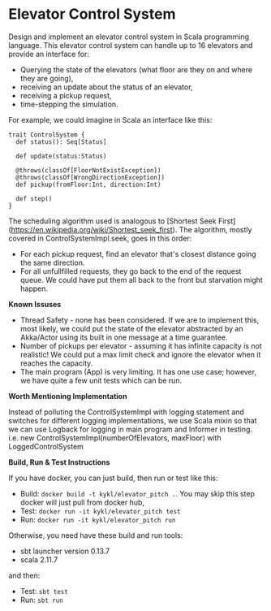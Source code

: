 Elevator Control System
=======================
Design and implement an elevator control system in Scala programming language. This elevator control system can handle up to 16 elevators and provide an interface for:

* Querying the state of the elevators (what floor are they on and where they are going),
* receiving an update about the status of an elevator,
* receiving a pickup request,
* time-stepping the simulation.

For example, we could imagine in Scala an interface like this:

```
trait ControlSystem {
  def status(): Seq[Status]

  def update(status:Status)

  @throws(classOf[FloorNotExistException])
  @throws(classOf[WrongDirectionException])
  def pickup(fromFloor:Int, direction:Int)

  def step()
}
```

The scheduling algorithm used is analogous to [Shortest Seek First] (https://en.wikipedia.org/wiki/Shortest_seek_first). The algorithm, mostly covered in ControlSystemImpl.seek, goes in this order:

* For each pickup request, find an elevator that's closest distance going the same direction.
* For all unfullfilled requests, they go back to the end of the request queue. We could have put them all back to the front but starvation might happen.

**Known Issuses**

* Thread Safety - none has been considered. If we are to implement this, most likely, we could put the state of the elevator abstracted by an Akka/Actor using its built in one message at a time guarantee.
* Number of pickups per elevator - assuming it has infinite capacity is not realistic! We could put a max limit check and ignore the elevator when it reaches the capacity.
* The main program (App) is very limiting. It has one use case; however, we have quite a few unit tests which can be run.

**Worth Mentioning Implementation**

Instead of polluting the ControlSystemImpl with logging statement and switches for different logging implementations, we use Scala mixin so that we can use Logback for logging in main program and Informer in testing.
i.e. new ControlSystemImpl(numberOfElevators, maxFloor) with LoggedControlSystem

**Build, Run & Test Instructions**

If you have docker, you can just build, then run or test like this:
* Build: `docker build -t kykl/elevator_pitch .`. You may skip this step docker will just pull from docker hub, 
* Test: `docker run -it kykl/elevator_pitch test`
* Run: `docker run -it kykl/elevator_pitch run`

Otherwise, you need have these build and run tools:
* sbt launcher version 0.13.7
* scala  2.11.7

and then:
* Test: `sbt test`
* Run: `sbt run`
